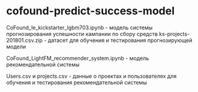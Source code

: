 # cofound-predict-success-model

CoFound_le_kickstarter_lgbm703.ipynb - модель системы прогнозирования успешности кампании по сбору средств
ks-projects-201801.csv.zip - датасет для обучения и тестирования прогнозирующей модели 

CoFound_LightFM_recommender_system.ipynb - модель рекомендательной системы

Users.csv и projects.csv - данные о проектах и пользователях для обучения и тестирования рекомендательной системы

